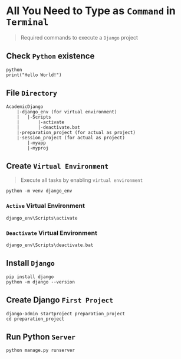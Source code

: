 # All You Need to Type as `Command` in `Terminal`

> Required commands to execute a `Django` project

## Check `Python` existence

```
python
print("Hello World!")
```

## File `Directory`

```
AcademicDjango
    |-django_env (for virtual environment)
    |   |-Scripts
    |       |-activate
    |       |-deactivate.bat
    |-preparation_project (for actual as project)
    |-session_project (for actual as project)
        |-myapp
        |-myproj
```

## Create `Virtual Environment`

> Execute all tasks by enabling `virtual environment`

```
python -m venv django_env
```

### `Active` Virtual Environment

```
django_env\Scripts\activate
```

### `Deactivate` Virtual Environment

```
django_env\Scripts\deactivate.bat
```

## Install `Django`

```
pip install django
python -m django --version
```

## Create Django `First Project`

```
django-admin startproject preparation_project
cd preparation_project
```

## Run Python `Server`

```
python manage.py runserver
```
